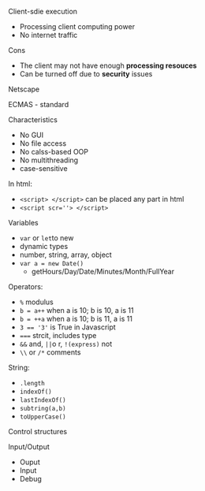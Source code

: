 Client-sdie execution
- Processing client computing power
- No internet traffic

Cons
- The client may not have enough **processing resouces**
- Can be turned off due to **security** issues

Netscape

ECMAS - standard

Characteristics
- No GUI
- No file access
- No calss-based OOP
- No multithreading
- case-sensitive

In html:
- `<script> </script>` can be placed any part in html
- `<script scr=''> </script>`

Variables
- `var` or `let`to new
- dynamic types
- number, string, array, object
- `var a = new Date()`
  - getHours/Day/Date/Minutes/Month/FullYear

Operators:
- `%` modulus
- `b = a++` when a is 10; b is 10, a is 11
- `b = ++a` when a is 10; b is 11, a is 11
- `3 == '3'` is True in Javascript
- `===` strcit, includes type
- `&&` and, `||`o r, `!(express)` not
- `\\` or `/*` comments

String:
- `.length`
- `indexOf()`
- `lastIndexOf()`
- `subtring(a,b)`
- `toUpperCase()`

Control structures

Input/Output
- Ouput 
- Input
- Debug